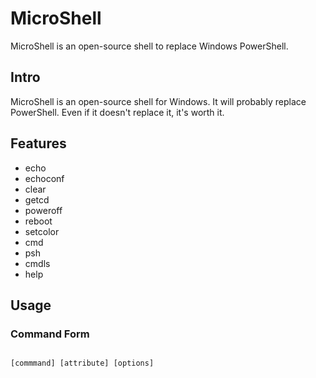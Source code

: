 # MicroShell
MicroShell is an open-source shell to replace Windows PowerShell.

## Intro
MicroShell is an open-source shell for Windows. It will probably replace PowerShell. Even if it doesn't replace it, it's worth it.

## Features
- echo
- echoconf
- clear
- getcd
- poweroff
- reboot
- setcolor
- cmd
- psh
- cmdls
- help

## Usage
### Command Form
<code>
[commmand] [attribute] [options]
</code>
